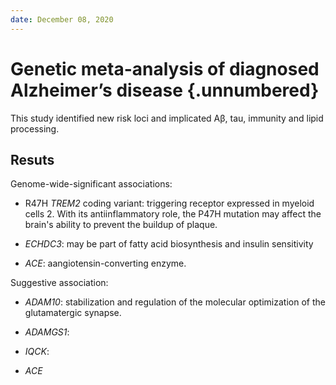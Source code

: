```yaml
---
date: December 08, 2020
---
```


# Genetic meta-analysis of diagnosed Alzheimer’s disease {.unnumbered}

This study identified new risk loci and implicated Aβ, tau, immunity and lipid
processing.

## Resuts

Genome-wide-significant associations:

- R47H *TREM2* coding variant: triggering receptor expressed in myeloid cells 2.
  With its antiinflammatory role, the P47H mutation may affect the brain's
  ability to prevent the buildup of plaque.

- *ECHDC3*: may be part of fatty acid biosynthesis and insulin sensitivity

- *ACE*: aangiotensin-converting enzyme.

Suggestive association:

- *ADAM10*: stabilization and regulation of the molecular optimization of the
  glutamatergic synapse.

- *ADAMGS1*:

- *IQCK*:

- *ACE*
